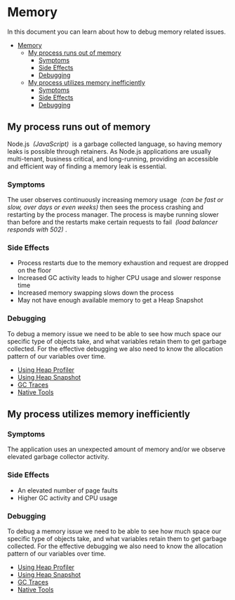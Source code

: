 # Memory

In this document you can learn about how to debug memory related issues.

- [Memory](#memory)
  - [My process runs out of memory](#my-process-runs-out-of-memory)
    - [Symptoms](#symptoms)
    - [Side Effects](#side-effects)
    - [Debugging](#debugging)
  - [My process utilizes memory inefficiently](#my-process-utilizes-memory-inefficiently)
    - [Symptoms](#symptoms-1)
    - [Side Effects](#side-effects-1)
    - [Debugging](#debugging-1)

## My process runs out of memory

Node.js ​ _(JavaScript)_ ​ is a garbage collected language, so having memory
leaks is possible through retainers. As Node.js applications are usually
multi-tenant, business critical, and long-running, providing an accessible and
efficient way of finding a memory leak is essential.

### Symptoms

The user observes continuously increasing memory usage ​ _(can be fast or slow,
over days or even weeks)_ ​then sees the process crashing and restarting by the
process manager. The process is maybe running slower than before and the
restarts make certain requests to fail ​ _(load balancer responds with 502)_ ​.

### Side Effects

- Process restarts due to the memory exhaustion and request are dropped on the
  floor
- Increased GC activity leads to higher CPU usage and slower response time
- Increased memory swapping slows down the process
- May not have enough available memory to get a Heap Snapshot

### Debugging

To debug a memory issue we need to be able to see how much space our specific
type of objects take, and what variables retain them to get garbage collected.
For the effective debugging we also need to know the allocation pattern of our
variables over time.

- [Using Heap Profiler](./step1/using_heap_profiler.md)
- [Using Heap Snapshot](./step2/using_heap_snapshot.md)
- [GC Traces](./step3/using_gc_traces.md)
- [Native Tools](./step4/using_native_tools.md)

## My process utilizes memory inefficiently

### Symptoms

The application uses an unexpected amount of memory and/or we observe elevated
garbage collector activity.

### Side Effects

- An elevated number of page faults
- Higher GC activity and CPU usage

### Debugging

To debug a memory issue we need to be able to see how much space our specific
type of objects take, and what variables retain them to get garbage collected.
For the effective debugging we also need to know the allocation pattern of our
variables over time.

- [Using Heap Profiler](./step1/using_heap_profiler.md)
- [Using Heap Snapshot](./step2/using_heap_snapshot.md)
- [GC Traces](./step3/using_gc_traces.md)
- [Native Tools](./step4/using_native_tools.md)